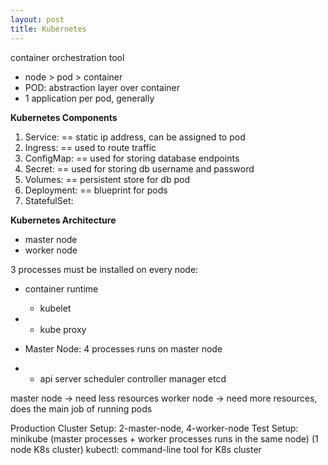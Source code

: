 ```yaml
---
layout: post
title: Kubernetes
---
```


container orchestration tool

- node > pod > container <br>
- POD: abstraction layer over container <br>
- 1 application per pod, generally

**Kubernetes Components**

1. Service: == static ip address, can be assigned to pod
2. Ingress: == used to route traffic
3. ConfigMap: == used for storing database endpoints
4. Secret: == used for storing db username and password
5. Volumes: == persistent store for db pod
6. Deployment: == blueprint for pods
7. StatefulSet:

**Kubernetes Architecture**
- master node
- worker node

3 processes must be installed on every node:
  - container runtime
    - kubelet
- - kube proxy

- Master Node: 4 processes runs on master node
- - api server
scheduler
controller manager
etcd

master node -> need less resources
worker node -> need more resources, does the main job of running pods


Production Cluster Setup: 2-master-node, 4-worker-node
Test Setup: minikube (master processes + worker processes runs in the same node) (1 node K8s cluster)
kubectl: command-line tool for K8s cluster